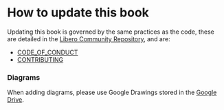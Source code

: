 # How to update this book

Updating this book is governed by the same practices as the code, these are detailed in the [Libero Community Repository](https://github.com/libero/community), and are:

* [CODE\_OF\_CONDUCT](https://github.com/libero/community/blob/master/CODE_OF_CONDUCT.md)
* [CONTRIBUTING](https://github.com/libero/community/blob/master/CONTRIBUTING.md)

### Diagrams

When adding diagrams, please use Google Drawings stored in the [Google Drive](https://drive.google.com/drive/u/0/folders/1ajjfYK9fX6ATs9U9CI1KmAgit5aE88Iz).

